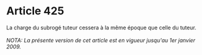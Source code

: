 # Article 425

La charge du subrogé tuteur cessera à la même époque que celle du tuteur.<br/><br/><i>NOTA:  La présente version de cet article est en vigueur jusqu'au 1er janvier 2009.</i>